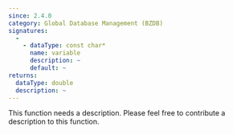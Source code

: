 ```yaml
---
since: 2.4.0
category: Global Database Management (BZDB)
signatures:
  -
    - dataType: const char*
      name: variable
      description: ~
      default: ~
returns:
  dataType: double
  description: ~
---
```


This function needs a description. Please feel free to contribute a description to this function.
